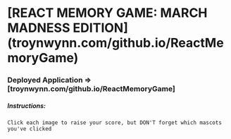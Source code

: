 # [REACT MEMORY GAME: MARCH MADNESS EDITION] (troynwynn.com/github.io/ReactMemoryGame)

### Deployed Application => [troynwynn.com/github.io/ReactMemoryGame]

##### Instructions:

```Click each image to raise your score, but DON'T forget which mascots you've clicked```



